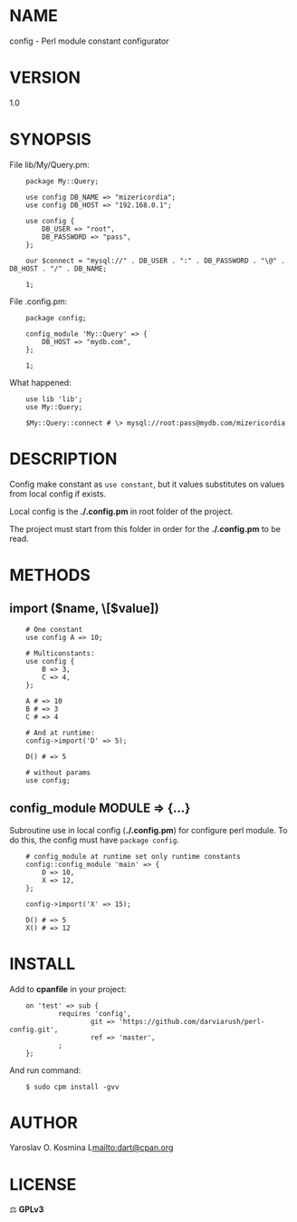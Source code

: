 # NAME

config - Perl module constant configurator

# VERSION

1.0

# SYNOPSIS

File lib/My/Query.pm:

        package My::Query;
        
        use config DB_NAME => "mizericordia";
        use config DB_HOST => "192.168.0.1";
        
        use config {
            DB_USER => "root",
            DB_PASSWORD => "pass",
        };
        
        our $connect = "mysql://" . DB_USER . ":" . DB_PASSWORD . "\@" . DB_HOST . "/" . DB_NAME;
        
        1;

File .config.pm:

        package config;
        
        config_module 'My::Query' => {
            DB_HOST => "mydb.com",
        };
        
        1;

What happened:

        use lib 'lib';
        use My::Query;
        
        $My::Query::connect # \> mysql://root:pass@mydb.com/mizericordia

# DESCRIPTION

Config make constant as `use constant`, but it values substitutes on values from local config if exists.

Local config is the **./.config.pm** in root folder of the project.

The project must start from this folder in order for the **./.config.pm** to be read.

# METHODS

## import ($name, \[$value\])

        # One constant
        use config A => 10;
        
        # Multiconstants:
        use config {
            B => 3,
            C => 4,
        };
        
        A # => 10
        B # => 3
        C # => 4
        
        # And at runtime:
        config->import('D' => 5);
        
        D() # => 5
        
        # without params
        use config;

## config\_module MODULE => {...}

Subroutine use in local config (**./.config.pm**) for configure perl module. To do this, the config must have `package config`.

        # config_module at runtime set only runtime constants
        config::config_module 'main' => {
            D => 10,
            X => 12,
        };
        
        config->import('X' => 15);
        
        D() # => 5
        X() # => 12

# INSTALL

Add to **cpanfile** in your project:

        on 'test' => sub {
                requires 'config', 
                        git => 'https://github.com/darviarush/perl-config.git',
                        ref => 'master',
                ;
        };

And run command:

        $ sudo cpm install -gvv

# AUTHOR

Yaroslav O. Kosmina L[mailto:dart@cpan.org](mailto:dart@cpan.org)

# LICENSE

⚖ **GPLv3**
